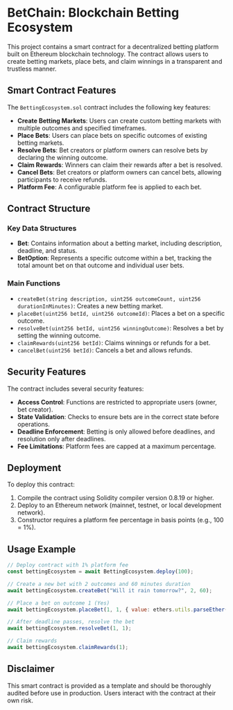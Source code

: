 # BetChain: Blockchain Betting Ecosystem

This project contains a smart contract for a decentralized betting platform built on Ethereum blockchain technology. The contract allows users to create betting markets, place bets, and claim winnings in a transparent and trustless manner.

## Smart Contract Features

The `BettingEcosystem.sol` contract includes the following key features:

- **Create Betting Markets**: Users can create custom betting markets with multiple outcomes and specified timeframes.
- **Place Bets**: Users can place bets on specific outcomes of existing betting markets.
- **Resolve Bets**: Bet creators or platform owners can resolve bets by declaring the winning outcome.
- **Claim Rewards**: Winners can claim their rewards after a bet is resolved.
- **Cancel Bets**: Bet creators or platform owners can cancel bets, allowing participants to receive refunds.
- **Platform Fee**: A configurable platform fee is applied to each bet.

## Contract Structure

### Key Data Structures

- **Bet**: Contains information about a betting market, including description, deadline, and status.
- **BetOption**: Represents a specific outcome within a bet, tracking the total amount bet on that outcome and individual user bets.

### Main Functions

- `createBet(string description, uint256 outcomeCount, uint256 durationInMinutes)`: Creates a new betting market.
- `placeBet(uint256 betId, uint256 outcomeId)`: Places a bet on a specific outcome.
- `resolveBet(uint256 betId, uint256 winningOutcome)`: Resolves a bet by setting the winning outcome.
- `claimRewards(uint256 betId)`: Claims winnings or refunds for a bet.
- `cancelBet(uint256 betId)`: Cancels a bet and allows refunds.

## Security Features

The contract includes several security features:

- **Access Control**: Functions are restricted to appropriate users (owner, bet creator).
- **State Validation**: Checks to ensure bets are in the correct state before operations.
- **Deadline Enforcement**: Betting is only allowed before deadlines, and resolution only after deadlines.
- **Fee Limitations**: Platform fees are capped at a maximum percentage.

## Deployment

To deploy this contract:

1. Compile the contract using Solidity compiler version 0.8.19 or higher.
2. Deploy to an Ethereum network (mainnet, testnet, or local development network).
3. Constructor requires a platform fee percentage in basis points (e.g., 100 = 1%).

## Usage Example

```javascript
// Deploy contract with 1% platform fee
const bettingEcosystem = await BettingEcosystem.deploy(100);

// Create a new bet with 2 outcomes and 60 minutes duration
await bettingEcosystem.createBet("Will it rain tomorrow?", 2, 60);

// Place a bet on outcome 1 (Yes)
await bettingEcosystem.placeBet(1, 1, { value: ethers.utils.parseEther("0.1") });

// After deadline passes, resolve the bet
await bettingEcosystem.resolveBet(1, 1);

// Claim rewards
await bettingEcosystem.claimRewards(1);
```

## Disclaimer

This smart contract is provided as a template and should be thoroughly audited before use in production. Users interact with the contract at their own risk.